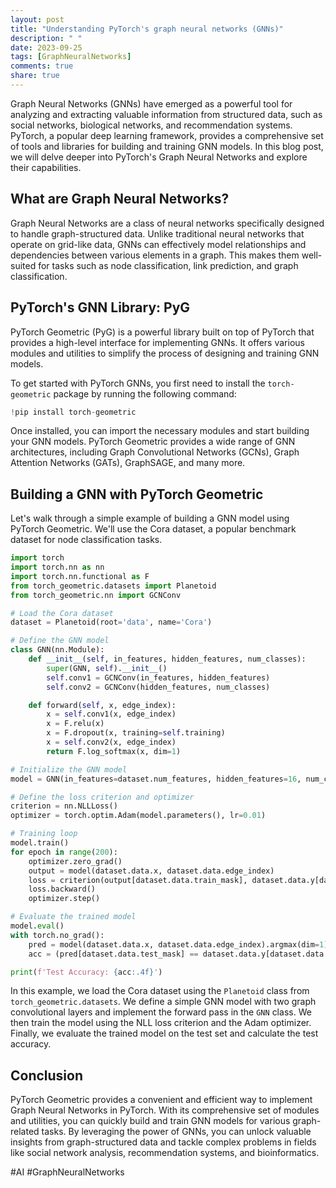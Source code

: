 ```yaml
---
layout: post
title: "Understanding PyTorch's graph neural networks (GNNs)"
description: " "
date: 2023-09-25
tags: [GraphNeuralNetworks]
comments: true
share: true
---
```


Graph Neural Networks (GNNs) have emerged as a powerful tool for analyzing and extracting valuable information from structured data, such as social networks, biological networks, and recommendation systems. PyTorch, a popular deep learning framework, provides a comprehensive set of tools and libraries for building and training GNN models. In this blog post, we will delve deeper into PyTorch's Graph Neural Networks and explore their capabilities.

## What are Graph Neural Networks?

Graph Neural Networks are a class of neural networks specifically designed to handle graph-structured data. Unlike traditional neural networks that operate on grid-like data, GNNs can effectively model relationships and dependencies between various elements in a graph. This makes them well-suited for tasks such as node classification, link prediction, and graph classification.

## PyTorch's GNN Library: PyG

PyTorch Geometric (PyG) is a powerful library built on top of PyTorch that provides a high-level interface for implementing GNNs. It offers various modules and utilities to simplify the process of designing and training GNN models.

To get started with PyTorch GNNs, you first need to install the `torch-geometric` package by running the following command:

```python
!pip install torch-geometric
```

Once installed, you can import the necessary modules and start building your GNN models. PyTorch Geometric provides a wide range of GNN architectures, including Graph Convolutional Networks (GCNs), Graph Attention Networks (GATs), GraphSAGE, and many more.

## Building a GNN with PyTorch Geometric

Let's walk through a simple example of building a GNN model using PyTorch Geometric. We'll use the Cora dataset, a popular benchmark dataset for node classification tasks.

```python
import torch
import torch.nn as nn
import torch.nn.functional as F
from torch_geometric.datasets import Planetoid
from torch_geometric.nn import GCNConv

# Load the Cora dataset
dataset = Planetoid(root='data', name='Cora')

# Define the GNN model
class GNN(nn.Module):
    def __init__(self, in_features, hidden_features, num_classes):
        super(GNN, self).__init__()
        self.conv1 = GCNConv(in_features, hidden_features)
        self.conv2 = GCNConv(hidden_features, num_classes)

    def forward(self, x, edge_index):
        x = self.conv1(x, edge_index)
        x = F.relu(x)
        x = F.dropout(x, training=self.training)
        x = self.conv2(x, edge_index)
        return F.log_softmax(x, dim=1)

# Initialize the GNN model
model = GNN(in_features=dataset.num_features, hidden_features=16, num_classes=dataset.num_classes)

# Define the loss criterion and optimizer
criterion = nn.NLLLoss()
optimizer = torch.optim.Adam(model.parameters(), lr=0.01)

# Training loop
model.train()
for epoch in range(200):
    optimizer.zero_grad()
    output = model(dataset.data.x, dataset.data.edge_index)
    loss = criterion(output[dataset.data.train_mask], dataset.data.y[dataset.data.train_mask])
    loss.backward()
    optimizer.step()

# Evaluate the trained model
model.eval()
with torch.no_grad():
    pred = model(dataset.data.x, dataset.data.edge_index).argmax(dim=1)
    acc = (pred[dataset.data.test_mask] == dataset.data.y[dataset.data.test_mask]).sum().item() / dataset.data.test_mask.sum().item()

print(f'Test Accuracy: {acc:.4f}')
```

In this example, we load the Cora dataset using the `Planetoid` class from `torch_geometric.datasets`. We define a simple GNN model with two graph convolutional layers and implement the forward pass in the `GNN` class. We then train the model using the NLL loss criterion and the Adam optimizer. Finally, we evaluate the trained model on the test set and calculate the test accuracy.

## Conclusion

PyTorch Geometric provides a convenient and efficient way to implement Graph Neural Networks in PyTorch. With its comprehensive set of modules and utilities, you can quickly build and train GNN models for various graph-related tasks. By leveraging the power of GNNs, you can unlock valuable insights from graph-structured data and tackle complex problems in fields like social network analysis, recommendation systems, and bioinformatics.

#AI #GraphNeuralNetworks
